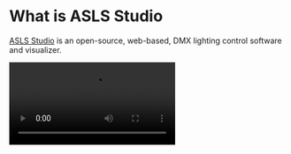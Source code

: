 # What is ASLS Studio

[ASLS Studio](https://asls.studio.timekadel.com) is an open-source, web-based, DMX lighting control software and visualizer.

<Video src="/animated.webm"/>

::: warning
The current distribution of ASLS Studio is in alpha status. Listed features are provided as-is, without any guarantee. Please report any issue over the project's repository. 
:::

## Motivation

Part of ASLS (Autonomous Stage Lighting Systems) development, it was originally created to offer ways to program ASLS DMX nodes on the fly through a simple web-browser. Following the end of the project, it was decided to release the project as an open-source, free to use platform for anyone to enjoy. 

## Features

ASLS Studio comes with standard DMX lighting control software features such as [Universe patching](/patch/), [Fixture grouping](manual/workflow/groups/), [Scene generation](/cues/scene), [Effect engines](manual/workflow/cues/effects/), [Show Emulation](/manual/interface/visualizer/) and much more. The following manual aims to guide you through each individual feature.